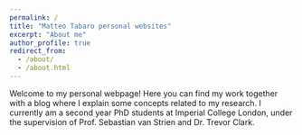 ```yaml
---
permalink: /
title: "Matteo Tabaro personal websites"
excerpt: "About me"
author_profile: true
redirect_from: 
  - /about/
  - /about.html
---
```


Welcome to my personal webpage! Here you can find my work together with a blog where I explain some concepts related to my research. I currently am a second year PhD students at Imperial College London, under the supervision of Prof. Sebastian van Strien and Dr. Trevor Clark. 
